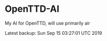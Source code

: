 # OpenTTD-AI
My AI for OpenTTD, will use primarily air

Latest backup: Sun Sep 15 03:27:01 UTC 2019
